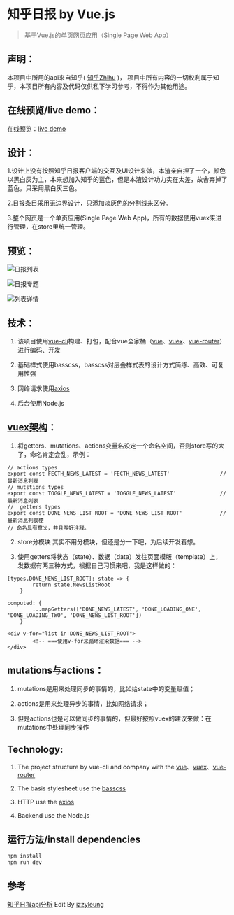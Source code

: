 # 知乎日报 by Vue.js

> 基于Vue.js的单页网页应用（Single Page Web App）

## 声明：
本项目中所用的api来自知乎( [知乎Zhihu](http://www.zhihu.com/) )， 项目中所有内容的一切权利属于知乎，本项目所有内容及代码仅供私下学习参考，不得作为其他用途。

## 在线预览/live demo：
在线预览：[live demo](http://lovestreet.leanapp.cn/zhihu/#/)

## 设计：
1.设计上没有按照知乎日报客户端的交互及UI设计来做，本渣亲自捏了一个，颜色以黑白灰为主，本来想加入知乎的蓝色，但是本渣设计功力实在太差，故舍弃掉了蓝色，只采用黑白灰三色。

2.日报条目采用无边界设计，只添加淡灰色的分割线来区分。

3.整个网页是一个单页应用(Single Page Web App)，所有的数据使用vuex来进行管理，在store里统一管理。

## 预览：
![日报列表](http://upload-images.jianshu.io/upload_images/3261015-5fed39fa95e6a680.png?imageMogr2/auto-orient/strip%7CimageView2/2/w/1240)

![日报专题](http://upload-images.jianshu.io/upload_images/3261015-7cc80745e558f778.png?imageMogr2/auto-orient/strip%7CimageView2/2/w/1240)

![列表详情](http://upload-images.jianshu.io/upload_images/3261015-af689615eee201e9.png?imageMogr2/auto-orient/strip%7CimageView2/2/w/1240)

## 技术：
1. 该项目使用[vue-cli](https://github.com/vuejs/vue-cli)构建、打包，配合vue全家桶（[vue](https://github.com/vuejs/vue)、[vuex](https://github.com/vuejs/vuex)、[vue-router](https://github.com/vuejs/vue-router)）进行编码、开发

2. 基础样式使用basscss，basscss对层叠样式表的设计方式简练、高效、可复用性强

3. 网络请求使用[axios](https://github.com/mzabriskie/axios)

4. 后台使用Node.js

## [vuex架构](https://github.com/pomelo-chuan/Zhihu-Daily-Vue.js/blob/master/src/vuex/modules/zhihudata.js)：
1. 将getters、mutations、actions变量名设定一个命名空间，否则store写的大了，命名肯定会乱，示例：
```
// actions types
export const FECTH_NEWS_LATEST = 'FECTH_NEWS_LATEST'                // 最新消息列表
// mutstions types
export const TOGGLE_NEWS_LATEST = 'TOGGLE_NEWS_LATEST'              // 最新消息列表
//  getters types
export const DONE_NEWS_LIST_ROOT = 'DONE_NEWS_LIST_ROOT'            // 最新消息列表梗
// 命名具有意义，并且写好注释。
```

2. store分模块
其实不用分模块，但还是分一下吧，为后续开发着想。

3. 使用getters将状态（state）、数据（data）发往页面模版（template）上，发数据有两三种方式，根据自己习惯来吧，我是这样做的：
```
[types.DONE_NEWS_LIST_ROOT]: state => {
        return state.NewsListRoot
    }
```
```
computed: {
		...mapGetters(['DONE_NEWS_LATEST', 'DONE_LOADING_ONE', 'DONE_LOADING_TWO', 'DONE_NEWS_LIST_ROOT'])
	}
```
```
<div v-for="list in DONE_NEWS_LIST_ROOT">
		<!-- ===使用v-for来循环渲染数据=== -->
</div>
```

## mutations与actions：
1. mutations是用来处理同步的事情的，比如给state中的变量赋值；

1. actions是用来处理异步的事情，比如网络请求；

1. 但是actions也是可以做同步的事情的，但最好按照vuex的建议来做：在mutations中处理同步操作


## Technology:

1. The project structure by vue-cli and company with the [vue](https://github.com/vuejs/vue)、[vuex](https://github.com/vuejs/vuex)、[vue-router](https://github.com/vuejs/vue-router)

2. The basis stylesheet use the [basscss](https://github.com/basscss/basscss)

3. HTTP use the [axios](https://github.com/mzabriskie/axios)
 
4. Backend use the Node.js
 

## 运行方法/install dependencies

``` bash
npm install
npm run dev

```

## 参考
[知乎日报api分析](https://github.com/izzyleung/ZhihuDailyPurify/wiki/%E7%9F%A5%E4%B9%8E%E6%97%A5%E6%8A%A5-API-%E5%88%86%E6%9E%90) Edit By [izzyleung](https://github.com/izzyleung)
